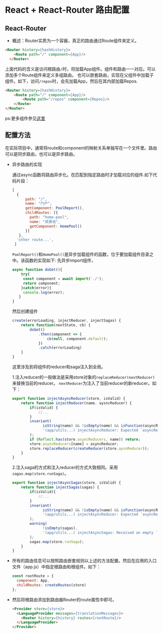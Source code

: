 # React + React-Router 路由配置

## React-Router
- 概述：Router实质为一个容器，真正的路由通过Route组件来定义。
```html
<Router history={hashHistory}>
    <Route path="/" component={App}/>
  </Router>
```
上面代码的含义是访问根路由`/`时，将加载App组件。组件和路由一一对应。可以添加多个Route组件来定义多组路由。
也可以嵌套路由，实现在父组件中加载子组件。如下，访问`/repos`时，会先加载App，然后在其内部加载Repos.
```html
<Router history={hashHistory}>
    <Route path="/" component={App}/>
        <Route path="/repos" component={Repos}/>
    </Route>
</Router>
```
ps:更多组件参见[这里](https://reacttraining.com/react-router/web/api/)

## 配置方法
在实际项目中，通常将route和component的映射关系单独写在一个文件里。路由可以是同步路由，也可以是异步路由。

- 异步路由的实现

    通过async函数将路由异步化。在匹配到指定路由时才加载对应的组件.如下代码片段：
    
    ```javascript
    [
      {
          path: "/",
          name: "门户",
          getComponent: PoolReport(),
          childRoutes: [{
            path: "home-pool",
            name: "资源池",
            getComponent: HomePool()
          }]
       }, 
      'other route...',
     ]
    ```
    `PoolReport()`和`HomePool()`是异步加载组件的函数，位于要加载组件目录之中。该函数的实现如下:
    先异步import组件，

	```javascript
	async function doGet(){
        try{
         const component = await import('./');
         return component;
        }catch(error){
         console.log(error);
       }
    }
	```
	然后创建组件
	```javascript
	create(errorLoading, injectReducer, injectSagas) {
    	return function(nextState, cb) {
    		doGet()
    			.then(component => {
    				cb(null, component.default);
    			})
    			.catch(errorLoading)
    	}
    }
    ```
    
    这里涉及到将组件的reducer和saga注入到全局。
    
    1.注入reducer的一般做法是采用store对象的`replaceReducer(nextReducer)`来替换当前的reducer。
    `nextReducer`为注入了当前reducer的新reducer。如下：
    
    ```javascript
    export function injectAsyncReducer(store, isValid) {
        return function injectReducer(name, aysncReducer) {
            if(isValid) {
                //...
            }
            invariant(
                  isString(name) && !isEmpty(name) && isFunction(asyncReducer),
                  '(app/utils...) injectAsyncReducer: Expected `asyncReducer` to be a reducer function'
            );
            if (Reflect.has(store.asyncReducers, name)) return;
            store.asyncReducers[name] = asyncReducer;
            store.replaceReducer(createReducer(store.aysnReducer));
        }
    }
    ```
        
    2.注入saga的方式和注入reducer的方式大致相同。采用`sagas.map(store.runSaga)`。

    ```javascript
    export function injectAsyncSagas(store, isValid) {
        return function injectSagas(sagas) {
            if(isValid){
                //...
            }
            invariant(
                  isString(name) && !isEmpty(name) && isFunction(asyncReducer),
                  '(app/utils...) injectAsyncReducer: Expected `asyncReducer` to be a reducer function'
            );
            warning(
                  !isEmpty(sagas),
                  '(app/utils...) injectAsyncSagas: Received an empty `sagas` array'
            );
            sagas.map(store.runSaga); 
        }
    }
    ```
    
- 所有的路由信息可以按照路由嵌套规则以上述的方法配置。然后在应用的入口文件（app.js）中指定根路由和根组件。如下：

    ```javascript
    const rootRoute = {
      component: App,
      childRoutes: createRoutes(store)
    };
    ```
- 然后将根路由添加到路由器Router的route属性中即可。
    ```html
    <Provider store={store}>
      <LanguageProvider messages={translationMessages}>
        <Router history={history} routes={rootRoute}/>
      </LanguageProvider>
    </Provider>
    ```
    
